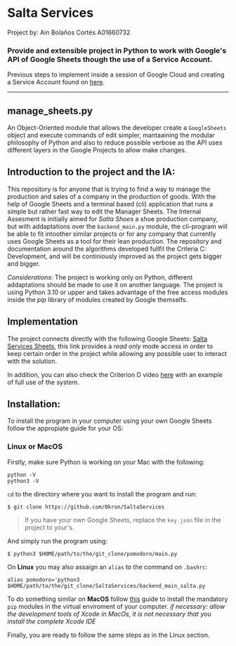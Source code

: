 # Salta Services

Project by: Ain Bolaños Cortés A01660732

### Provide and extensible project in Python to work with Google's API of Google Sheets though the use of a Service Account. 

Previous steps to implement inside a session of Google Cloud and creating a Service Account found on [here](https://developers.google.com/sheets/api/quickstart/python).

---
## manage_sheets.py
An Object-Oriented module that allows the developer create a `GoogleSheets` object and execute commands of edit simpler, mantaaining the modular philosophy of Python and also to reduce possible verbose as the API uses different layers in the Google Projects to allow make changes.

## Introduction to the project and the IA: 

This repository is for anyone that is trying to find a way to manage the production and sales of a company in the production of goods. With the help of Google Sheets and a terminal based (cli) application that runs a simple but rather fast way to edit the Manager Sheets. The Internal Assesment is initially aimed for *Salta Shoes* a shoe production company, but with addaptations over the `backend_main.py` module, the cli-program will be able to fit intoother similar projects or for any company that currently uses Google Sheets as a tool for their lean production. 
The repository and documentation around the algorithms developed fullfil the Criteria C: Development, and will be continiously improved as the project gets bigger and bigger. 

*Considerations*: The project is working only on Python, different addaptations should be made to use it on another language. The project is using Python 3.10 or upper and takes advantage of the free access modules inside the *pip* library of modules created by Google themselfs. 

## Implementation
The project connects directly with the following Google Sheets: [Salta Services Sheets](https://docs.google.com/spreadsheets/d/1UGu1bBWuS-J6lmuxuCMwv_GL8LUPlpXzTZ3VGR4Nyz0/edit?usp=sharing), this link provides a *read only* mode access in order to keep certain order in the project while allowing any possible user to interact with the solution. 

In addition, you can also check the Criterion D video [here](https://youtu.be/HFa2AMmqrrc) with an example of full use of the system.

## Installation:
To install the program in your computer using your own Google Sheets follow the appropiate guide for your OS: 

### Linux or MacOS
Firstly, make sure Python is working on your Mac with the following: 

```
python -V
python3 -V
```

`cd` to the directory where you want to install the program and run: 
```
$ git clone https://github.com/0kron/SaltaServices
```
> If you have your own Google Sheets, replace the `key.json` file in the project to your's. 

And simply run the program using: 
```
$ python3 $HOME/path/to/the/git_clone/pomodoro/main.py
```
On **Linux** you may also assaign an `alias` to the command on `.bashrc`: 
```
alias pomodoro='python3 $HOME/path/to/the/git_clone/SaltaServices/backend_main_salta.py
```
To do something similar on **MacOS** follow [this](https://developers.google.com/sheets/api/guides/concepts) guide to install the mandatory `pip` modules in the virtual enviroment of your computer. 
*if necessary: allow the development tools of Xcode in MacOs, it is not necessary that you install the complete Xcode IDE*

Finally, you are ready to follow the same steps as in the Linux section. 
